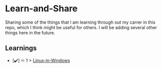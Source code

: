 # Learn-and-Share
Sharing some of the things that I am learning through out my carrer in this repo, which I think might be useful for others. I will be adding several other things here in the future.

## Learnings
- [✔️] ♾️ 1 > [Linux-in-Windows](Linux-in-windows.md)

